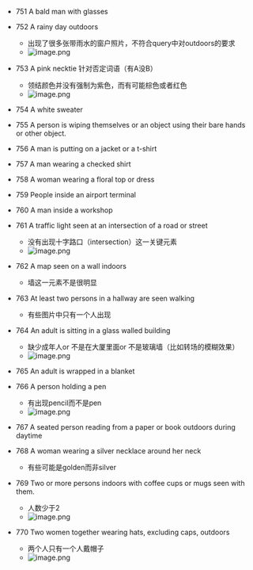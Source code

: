 ---
---

+ 751  A bald man with glasses
+ 752  A rainy day outdoors   
	+ 出现了很多张带雨水的窗户照片，不符合query中对outdoors的要求
	+ ![image.png](https://cdn.jsdelivr.net/gh/Thomas333333/MyPostImage/Images/20240714194402.png)
+ 753  A pink necktie   针对否定词语（有A没B）
	+ 领结颜色并没有强制为紫色，而有可能棕色或者红色
	+ ![image.png](https://cdn.jsdelivr.net/gh/Thomas333333/MyPostImage/Images/20240714194458.png)
+ 754  A white sweater
+ 755  A person is wiping themselves or an object using their bare hands or other object.
+ 756  A man is putting on a jacket or a t-shirt
+ 757  A man wearing a checked shirt
+ 758  A woman wearing a floral top or dress
+ 759  People inside an airport terminal
+ 760  A man inside a workshop
+ 761  A traffic light seen at an intersection of a road or street  
	+ 没有出现十字路口（intersection）这一关键元素
	+ ![image.png](https://cdn.jsdelivr.net/gh/Thomas333333/MyPostImage/Images/20240714195130.png)
+ 762  A map seen on a wall indoors
	+ 墙这一元素不是很明显
+ 763  At least two persons in a hallway are seen walking 
	+ 有些图片中只有一个人出现
+ 764  An adult is sitting in a glass walled building
	+ 缺少成年人or 不是在大厦里面or 不是玻璃墙（比如转场的模糊效果）
	+ ![image.png](https://cdn.jsdelivr.net/gh/Thomas333333/MyPostImage/Images/20240714195820.png)

+ 765  An adult is wrapped in a blanket
+ 766  A person holding a pen
	+ 有出现pencil而不是pen
	+ ![image.png](https://cdn.jsdelivr.net/gh/Thomas333333/MyPostImage/Images/20240714200257.png)
+ 767  A seated person reading from a paper or book outdoors during daytime
+ 768  A woman wearing a silver necklace around her neck  
	+ 有些可能是golden而非silver
+ 769  Two or more persons indoors with coffee cups or mugs seen with them.
	+ 人数少于2
	+ ![image.png](https://cdn.jsdelivr.net/gh/Thomas333333/MyPostImage/Images/20240714200620.png)
+ 770  Two women together wearing hats, excluding caps, outdoors   
	+ 两个人只有一个人戴帽子
	+ ![image.png](https://cdn.jsdelivr.net/gh/Thomas333333/MyPostImage/Images/20240714200704.png)
